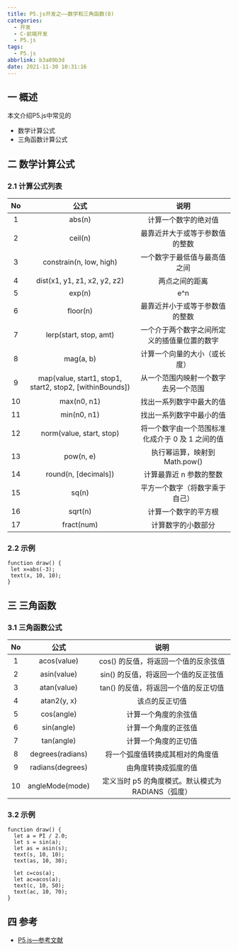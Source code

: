 ```yaml
---
title: P5.js开发之——数学和三角函数(8)
categories:
  - 开发
  - C-前端开发
  - P5.js
tags:
  - P5.js
abbrlink: b3a89b3d
date: 2021-11-30 10:31:16
---
```

## 一 概述

本文介绍P5.js中常见的

* 数学计算公式
* 三角函数计算公式

<!--more-->

## 二 数学计算公式

### 2.1 计算公式列表

|  No  |                           公式                           |                       说明                       |
| :--: | :------------------------------------------------------: | :----------------------------------------------: |
|  1   |                          abs(n)                          |               计算一个数字的绝对值               |
|  2   |                         ceil(n)                          |          最靠近并大于或等于参数值的整数          |
|  3   |                 constrain(n, low, high)                  |           一个数字于最低值与最高值之间           |
|  4   |               dist(x1, y1, z1, x2, y2, z2)               |                  两点之间的距离                  |
|  5   |                          exp(n)                          |                       e^n                        |
|  6   |                         floor(n)                         |          最靠近并小于或等于参数值的整数          |
|  7   |                  lerp(start, stop, amt)                  |   一个介于两个数字之间所定义的插值量位置的数字   |
|  8   |                        mag(a, b)                         |           计算一个向量的大小（或长度）           |
|  9   | map(value, start1, stop1, start2, stop2, [withinBounds]) |       从一个范围内映射一个数字去另一个范围       |
|  10  |                       max(n0, n1)                        |             找出一系列数字中最大的值             |
|  11  |                       min(n0, n1)                        |             找出一系列数字中最小的值             |
|  12  |                 norm(value, start, stop)                 | 将一个数字由一个范围标准化成介于 0 及 1 之间的值 |
|  13  |                        pow(n, e)                         |          执行幂运算，映射到 Math.pow()           |
|  14  |                   round(n, [decimals])                   |             计算最靠近 n 参数的整数              |
|  15  |                          sq(n)                           |          平方一个数字（将数字乘于自己）          |
|  16  |                         sqrt(n)                          |               计算一个数字的平方根               |
|  17  |                        fract(num)                        |                计算数字的小数部分                |

### 2.2 示例

```
function draw() {
 let x=abs(-3);
 text(x, 10, 10);
}
```

## 三 三角函数

### 3.1 三角函数公式

|  No  |       公式       |                        说明                        |
| :--: | :--------------: | :------------------------------------------------: |
|  1   |   acos(value)    |        cos() 的反值，将返回一个值的反余弦值        |
|  2   |   asin(value)    |        sin() 的反值，将返回一个值的反正弦值        |
|  3   |   atan(value)    |        tan() 的反值，将返回一个值的反正切值        |
|  4   |   atan2(y, x)    |                   该点的反正切值                   |
|  5   |    cos(angle)    |                计算一个角度的余弦值                |
|  6   |    sin(angle)    |                计算一个角度的正弦值                |
|  7   |    tan(angle)    |                计算一个角度的正切值                |
|  8   | degrees(radians) |          将一个弧度值转换成其相对的角度值          |
|  9   | radians(degrees) |                由角度转换成弧度的值                |
|  10  | angleMode(mode)  | 定义当时 p5 的角度模式。默认模式为 RADIANS（弧度） |

### 3.2 示例

```
function draw() {
  let a = PI / 2.0;
  let s = sin(a);
  let as = asin(s);
  text(s, 10, 10);
  text(as, 10, 30);

  let c=cos(a);
  let ac=acos(a);
  text(c, 10, 50);
  text(ac, 10, 70);
}
```

## 四 参考

* [P5.js—参考文献](https://p5js.org/zh-Hans/reference/)